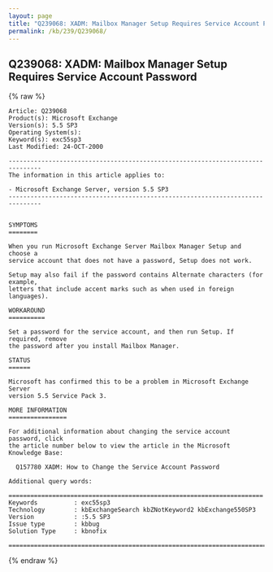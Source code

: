 ```yaml
---
layout: page
title: "Q239068: XADM: Mailbox Manager Setup Requires Service Account Password"
permalink: /kb/239/Q239068/
---
```


## Q239068: XADM: Mailbox Manager Setup Requires Service Account Password

{% raw %}

	Article: Q239068
	Product(s): Microsoft Exchange
	Version(s): 5.5 SP3
	Operating System(s): 
	Keyword(s): exc55sp3
	Last Modified: 24-OCT-2000
	
	-------------------------------------------------------------------------------
	The information in this article applies to:
	
	- Microsoft Exchange Server, version 5.5 SP3 
	-------------------------------------------------------------------------------
	
	
	SYMPTOMS
	========
	
	When you run Microsoft Exchange Server Mailbox Manager Setup and choose a
	service account that does not have a password, Setup does not work.
	
	Setup may also fail if the password contains Alternate characters (for example,
	letters that include accent marks such as when used in foreign languages).
	
	WORKAROUND
	==========
	
	Set a password for the service account, and then run Setup. If required, remove
	the password after you install Mailbox Manager.
	
	STATUS
	======
	
	Microsoft has confirmed this to be a problem in Microsoft Exchange Server
	version 5.5 Service Pack 3.
	
	MORE INFORMATION
	================
	
	For additional information about changing the service account password, click
	the article number below to view the article in the Microsoft Knowledge Base:
	
	  Q157780 XADM: How to Change the Service Account Password
	
	Additional query words:
	
	======================================================================
	Keywords          : exc55sp3 
	Technology        : kbExchangeSearch kbZNotKeyword2 kbExchange550SP3
	Version           : :5.5 SP3
	Issue type        : kbbug
	Solution Type     : kbnofix
	
	=============================================================================
	

{% endraw %}
